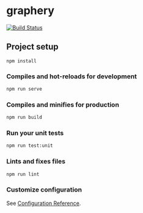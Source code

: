 # graphery

[![Build Status](https://travis-ci.com/FlickerSoul/Graphery.svg?token=iGoqjTdG7SFLHQyLfgoz&branch=frontend)](https://travis-ci.com/FlickerSoul/Graphery)

## Project setup
```
npm install
```

### Compiles and hot-reloads for development
```bash
npm run serve
```

### Compiles and minifies for production
```bash
npm run build
```

### Run your unit tests
```bash
npm run test:unit
```

### Lints and fixes files
```bash
npm run lint
```

### Customize configuration
See [Configuration Reference](https://cli.vuejs.org/config/).
